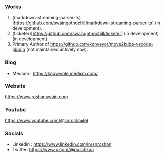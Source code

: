 ### Works
1. (markdown-streaming-parser-ts)[https://github.com/swaingotnochill/markdown-streaming-parser-ts] (in development).
2. (ticketer)[https://github.com/swaingotnochill/ticketer] (in development) (in development).
3. Primary Author of https://github.com/konveyor/move2kube-vscode-plugin (not maintained actively now).

### Blog
- Medium : https://knowviole.medium.com/

### Website
https://www.roshanswain.com

### Youtube
https://www.youtube.com/@snroshan99

### Socials
- Linkedin : https://www.linkedin.com/in/snroshan
- Twitter: https://www.x.com/@pucchkaa
